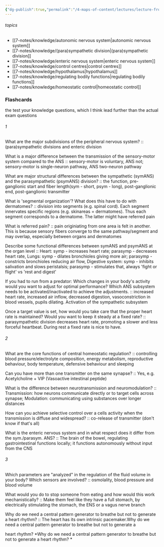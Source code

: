 ```yaml
---
{"dg-publish":true,"permalink":"/4-maps-of-content/lectures/lecture-from-membrane-to-braine/autonomous-nervous-system-egert/","tags":["uni/fmb/ans"]}
---
```


###### topics
- [[7-notes/knowledge/autonomic nervous system\|autonomic nervous system]]
- [[7-notes/knowledge/(para)sympathetic division\|(para)sympathetic division]]
- [[7-notes/knowledge/enteric nervous system\|enteric nervous system]]
- [[7-notes/knowledge/control centres\|control centres]]
- [[7-notes/knowledge/hypothalamus\|hypothalamus]]
- [[7-notes/knowledge/regulating bodily functions\|regulating bodily functions]]
- [[7-notes/knowledge/homeostatic control\|homeostatic control]]


### Flashcards
the test your knowledge questions, which I think lead further than the actual exam questions
###### 1
What are the major subdivisions of the peripheral nervous system? :: (para)sympathetic divisions and enteric division
<!--SR:!2024-01-12,1,228-->
What is a major difference between the transmission of the sensory-motor system compared to the ANS :: sensory-motor is voluntary, ANS not; sensory-motor is single-neuron pathway, ANS two-neuron pathway
<!--SR:!2024-01-12,1,228-->
What are major structural differences between the sympathetic (symANS) and the parasympathetic (psymANS) division? :: the function, pre-ganglionic start and fiber length(sym - short, psym - long), post-ganglionic end, post-ganglionic transmitter
<!--SR:!2024-01-12,1,228-->
What is 'segmental organization'? What does this have to do with dermatomes? :: division into segments (e.g. spinal cord). Each segment innervates specific regions (e.g. skinareas = dermatomes). Thus each segment corresponds to a dermatome. The latter might have referred pain
<!--SR:!2024-01-12,1,228-->
What is referred pain? :: pain originiating from one area is felt in another. This is because sensory fibers converge to the same pathway/segment and may overlap, especially between organs and dermatomes
<!--SR:!2024-01-12,1,230-->
Describe some functional differences between symANS and psymANS at the organ level :: Heart: symp - increases heart rate; parasymp - decreases heart rate, Lungs: symp - dilates bronchioles giving more air; parasymp - constricts bronchioles reducing air flow, Digestive system: symp - inhibits salivation and slows peristalsis; parasymp - stimulates that, always 'fight or flight' vs 'rest and digest'
<!--SR:!2024-01-12,1,228-->
If you had to run from a predator: Which changes in your body's activity would you want to adjust for optimal performance? Which ANS subsystem needs to be activated/inactivated to achieve the adjustments. :: increased heart rate, increased air inflow, decreased digestion, vasoconstriction in blood vessels, pupils dilating. Activation of the sympathetic subsystem
<!--SR:!2024-01-12,1,228-->
Once a target value is set, how would you take care that the proper heart rate is maintained? Would you want to keep it steady at a fixed rate? :: parasympathetic division decreases heart rate, promoting a slower and less forceful heartbeat. During rest a fixed rate is nice to have.
<!--SR:!2024-01-12,1,228-->

###### 2
What are the core functions of central homeostatic regulation? :: controlling blood pressure/electrolyte composition, energy metabolism, reproductive behaviour, body temperature, defensive behaviour and sleeping
<!--SR:!2024-01-12,1,228-->
Can you have more than one transmitter on the same synapse? :: Yes, e.g. Acetylcholine + VIP (Vasoactive intestinal peptide)
<!--SR:!2024-01-12,1,228-->
What is the difference between neurotransmission and neuromodulation? :: Transmission: how neurons communicate directly or to target cells across synapse; Modulation: communicating using substances over longer distances
<!--SR:!2024-01-12,1,228-->
How can you achieve selective control over a cells activity when the transmission is diffuse and widespread? :: co-release of transmitter (don't know if that's all)
<!--SR:!2024-01-12,1,228-->
What is the enteric nervous system and in what respect does it differ from the sym./parasym. ANS? :: The brain of the bowel, regulating gastrointestinal functions locally; it functions autonomously without input from the CNS
<!--SR:!2024-01-12,1,228-->


###### 3
Which parameters are "analyzed" in the regulation of the fluid volume in your body? Which sensors are involved? :: osmolality, blood pressure and blood volume
<!--SR:!2024-01-12,1,228-->
What would you do to stop someone from eating and how would this work mechanistically? :: Make them feel like they have a full stomach, by electrically stimulating the stomach, the ENS or a vagus nerve branch
<!--SR:!2024-01-12,1,228-->
Why do we need a central pattern generator to breathe but not to generate a heart rhythm? :: The heart has its own intrinsic pacemaker.Why do we need a central pattern generator to breathe but not to generate a
<!--SR:!2024-01-12,1,228-->
heart rhythm? *Why do we need a central pattern generator to breathe but not to generate a
heart rhythm? *